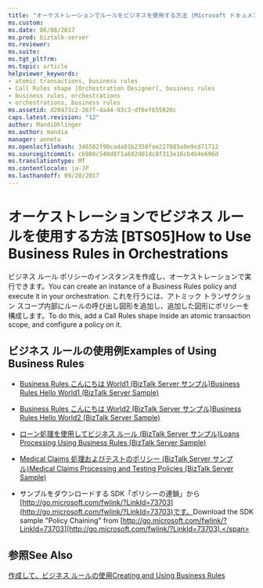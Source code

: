 ```yaml
---
title: "オーケストレーションでルールをビジネスを使用する方法 |Microsoft ドキュメント"
ms.custom: 
ms.date: 06/08/2017
ms.prod: biztalk-server
ms.reviewer: 
ms.suite: 
ms.tgt_pltfrm: 
ms.topic: article
helpviewer_keywords:
- atomic transactions, business rules
- Call Rules shape [Orchestration Designer], business rules
- business rules, orchestrations
- orchestrations, business rules
ms.assetid: d20473c2-267f-4a44-93c3-df6ef655020c
caps.latest.revision: "12"
author: MandiOhlinger
ms.author: mandia
manager: anneta
ms.openlocfilehash: 346582f90cada01b2350fae227885a9e9cd71712
ms.sourcegitcommit: cb908c540d8f1a692d01dc8f313e16cb4b4e696d
ms.translationtype: MT
ms.contentlocale: ja-JP
ms.lasthandoff: 09/20/2017
---
```

# <a name="how-to-use-business-rules-in-orchestrations"></a><span data-ttu-id="53f4e-102">オーケストレーションでビジネス ルールを使用する方法 [BTS05]</span><span class="sxs-lookup"><span data-stu-id="53f4e-102">How to Use Business Rules in Orchestrations</span></span>
<span data-ttu-id="53f4e-103">ビジネス ルール ポリシーのインスタンスを作成し、オーケストレーションで実行できます。</span><span class="sxs-lookup"><span data-stu-id="53f4e-103">You can create an instance of a Business Rules policy and execute it in your orchestration.</span></span> <span data-ttu-id="53f4e-104">これを行うには、アトミック トランザクション スコープ内部にルールの呼び出し図形を追加し、追加した図形にポリシーを構成します。</span><span class="sxs-lookup"><span data-stu-id="53f4e-104">To do this, add a Call Rules shape inside an atomic transaction scope, and configure a policy on it.</span></span>  
  
## <a name="examples-of-using-business-rules"></a><span data-ttu-id="53f4e-105">ビジネス ルールの使用例</span><span class="sxs-lookup"><span data-stu-id="53f4e-105">Examples of Using Business Rules</span></span>  
  
-   [<span data-ttu-id="53f4e-106">Business Rules こんにちは World1 (BizTalk Server サンプル)</span><span class="sxs-lookup"><span data-stu-id="53f4e-106">Business Rules Hello World1 (BizTalk Server Sample)</span></span>](../core/business-rules-hello-world1-biztalk-server-sample.md)  
  
-   [<span data-ttu-id="53f4e-107">Business Rules こんにちは World2 (BizTalk Server サンプル)</span><span class="sxs-lookup"><span data-stu-id="53f4e-107">Business Rules Hello World2 (BizTalk Server Sample)</span></span>](../core/business-rules-hello-world2-biztalk-server-sample.md)  
  
-   [<span data-ttu-id="53f4e-108">ローン処理を使用してビジネス ルール (BizTalk Server サンプル)</span><span class="sxs-lookup"><span data-stu-id="53f4e-108">Loans Processing Using Business Rules (BizTalk Server Sample)</span></span>](../core/loans-processing-using-business-rules-biztalk-server-sample.md)  
  
-   [<span data-ttu-id="53f4e-109">Medical Claims 処理およびテストのポリシー (BizTalk Server サンプル)</span><span class="sxs-lookup"><span data-stu-id="53f4e-109">Medical Claims Processing and Testing Policies (BizTalk Server Sample)</span></span>](../core/medical-claims-processing-and-testing-policies-biztalk-server-sample.md)  
  
-   <span data-ttu-id="53f4e-110">サンプルをダウンロードする SDK「ポリシーの連鎖」から[http://go.microsoft.com/fwlink/?LinkId=73703](http://go.microsoft.com/fwlink/?LinkId=73703)です。</span><span class="sxs-lookup"><span data-stu-id="53f4e-110">Download the SDK sample "Policy Chaining" from [http://go.microsoft.com/fwlink/?LinkId=73703](http://go.microsoft.com/fwlink/?LinkId=73703).</span></span>  
  
## <a name="see-also"></a><span data-ttu-id="53f4e-111">参照</span><span class="sxs-lookup"><span data-stu-id="53f4e-111">See Also</span></span>  
 [<span data-ttu-id="53f4e-112">作成して、ビジネス ルールの使用</span><span class="sxs-lookup"><span data-stu-id="53f4e-112">Creating and Using Business Rules</span></span>](../core/creating-and-using-business-rules.md)